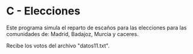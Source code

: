 # C - Elecciones

Este programa simula el reparto de escaños para las elecciones para las comunidades de: Madrid, Badajoz, Murcia y caceres.

Recibe los votos del archivo "datos11.txt".

